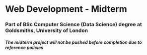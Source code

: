 # Web Development - Midterm

### Part of BSc Computer Science (Data Science) degree at Goldsmiths, University of London
##### The midterm project will not be pushed before completion due to reference policies


